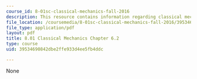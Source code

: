 ```yaml
---
course_id: 8-01sc-classical-mechanics-fall-2016
description: This resource contains information regarding classical mechanics.
file_location: /coursemedia/8-01sc-classical-mechanics-fall-2016/39534690842dbe2ffe933d4ee5fb4ddc_MIT8_01F16_chapter6.2.pdf
file_type: application/pdf
layout: pdf
title: 8.01 Classical Mechanics Chapter 6.2
type: course
uid: 39534690842dbe2ffe933d4ee5fb4ddc

---
```

None